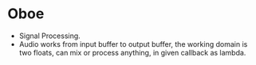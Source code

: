 # Oboe

- Signal Processing.
- Audio works from input buffer to output buffer, the working domain is two floats, can mix or process anything, in given callback as lambda.